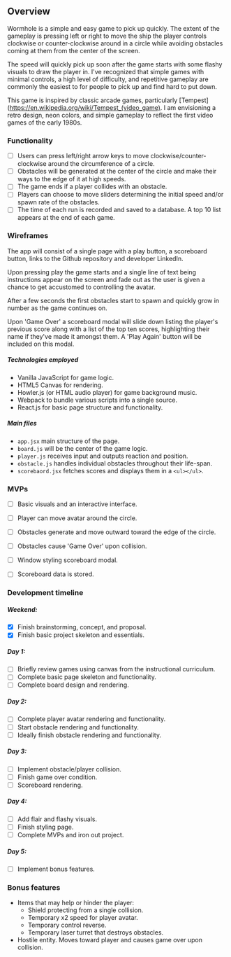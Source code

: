 ## Overview

Wormhole is a simple and easy game to pick up quickly. The extent of the gameplay is pressing left or right to move the ship the player controls clockwise or counter-clockwise around in a circle while avoiding obstacles coming at them from the center of the screen.

The speed will quickly pick up soon after the game starts with some flashy visuals to draw the player in. I've recognized that simple games with minimal controls, a high level of difficulty, and repetitive gameplay are commonly the easiest to for people to pick up and find hard to put down.

This game is inspired by classic arcade games, particularly [Tempest](https://en.wikipedia.org/wiki/Tempest_(video_game). I am envisioning a retro design, neon colors, and simple gameplay to reflect the first video games of the early 1980s.

### Functionality

- [ ] Users can press left/right arrow keys to move clockwise/counter-clockwise around the circumference of a circle.
- [ ] Obstacles will be generated at the center of the circle and make their ways to the edge of it at high speeds.
- [ ] The game ends if a player collides with an obstacle.
- [ ] Players can choose to move sliders determining the initial speed and/or spawn rate of the obstacles.
- [ ] The time of each run is recorded and saved to a database. A top 10 list appears at the end of each game.

### Wireframes

The app will consist of a single page with a play button, a scoreboard button, links to the Github repository and developer LinkedIn.

Upon pressing play the game starts and a single line of text being instructions appear on the screen and fade out as the user is given a chance to get accustomed to controlling the avatar.

After a few seconds the first obstacles start to spawn and quickly grow in number as the game continues on.

Upon 'Game Over' a scoreboard modal will slide down listing the player's previous score along with a list of the top ten scores, highlighting their name if they've made it amongst them. A 'Play Again' button will be included on this modal.

##### Technologies employed

* Vanilla JavaScript for game logic.
* HTML5 Canvas for rendering.
* Howler.js (or HTML audio player) for game background music.
* Webpack to bundle various scripts into a single source.
* React.js for basic page structure and functionality.

##### Main files
* `app.jsx` main structure of the page.
* `board.js` will be the center of the game logic.
* `player.js` receives input and outputs reaction and position.
* `obstacle.js` handles individual obstacles throughout their life-span.
* `scorebaord.jsx` fetches scores and displays them in a `<ul></ul>`.

### MVPs

- [ ] Basic visuals and an interactive interface.
- [ ] Player can move avatar around the circle.
- [ ] Obstacles generate and move outward toward the edge of the circle.
- [ ] Obstacles cause 'Game Over' upon collision.
- [ ] Window styling scoreboard modal.
- [ ] Scoreboard data is stored.


### Development timeline

##### Weekend:
- [x] Finish brainstorming, concept, and proposal.
- [x] Finish basic project skeleton and essentials.

##### Day 1:
- [ ] Briefly review games using canvas from the instructional curriculum.
- [ ] Complete basic page skeleton and functionality.
- [ ] Complete board design and rendering.

##### Day 2:
- [ ] Complete player avatar rendering and functionality.
- [ ] Start obstacle rendering and functionality.
- [ ] Ideally finish obstacle rendering and functionality.

##### Day 3:
- [ ] Implement obstacle/player collision.
- [ ] Finish game over condition.
- [ ] Scoreboard rendering.

##### Day 4:
- [ ] Add flair and flashy visuals.
- [ ] Finish styling page.
- [ ] Complete MVPs and iron out project.

##### Day 5:
- [ ] Implement bonus features.

### Bonus features
* Items that may help or hinder the player:
  * Shield protecting from a single collision.
  * Temporary x2 speed for player avatar.
  * Temporary control reverse.
  * Temporary laser turret that destroys obstacles.
* Hostile entity. Moves toward player and causes game over upon collision.
